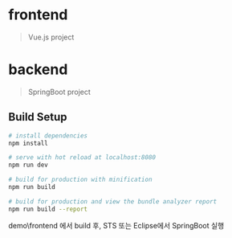 # frontend

> Vue.js project


# backend

> SpringBoot project


## Build Setup

``` bash
# install dependencies
npm install

# serve with hot reload at localhost:8080
npm run dev

# build for production with minification
npm run build

# build for production and view the bundle analyzer report
npm run build --report
```

demo\frontend 에서 build 후, STS 또는 Eclipse에서 SpringBoot 실행